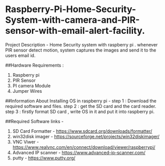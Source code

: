 # Raspberry-Pi-Home-Security-System-with-camera-and-PIR-sensor-with-email-alert-facility.
Project Description - Home Security system with raspberry pi . whenever PIR sensor detect motion,
system captures the images and send it to the users email id.

##Hardware Requirements :
1) Raspberry pi 
2) PIR Sensor 
3) PI camera Module
4) Jumper Wires

##Information About Installing OS in raspberry pi - 
step 1 : Download the required software and files.
step 2 : get the SD card and the card reader.
step 3 : firstly format SD card , write OS in it and put it into raspberry pi.



##Required Software links - 

1) SD Card Formatter - https://www.sdcard.org/downloads/formatter/
2) win32disk imager - https://sourceforge.net/projects/win32diskimager/
3) VNC Viwer - https://www.realvnc.com/en/connect/download/viewer/raspberrypi/
4) Advanced IP scanner - https://www.advanced-ip-scanner.com/
5) putty - https://www.putty.org/


